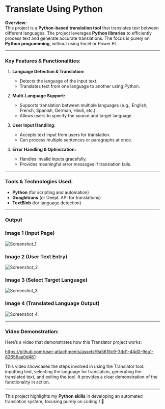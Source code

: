# **Translate Using Python**  

**Overview:**  
This project is a **Python-based translation tool** that translates text between different languages. The project leverages **Python libraries** to efficiently process text and generate accurate translations. The focus is purely on **Python programming**, without using Excel or Power BI.  

---

### **Key Features & Functionalities:**  

1. **Language Detection & Translation:**  
   - Detects the language of the input text.  
   - Translates text from one language to another using Python.  

2. **Multi-Language Support:**  
   - Supports translation between multiple languages (e.g., English, French, Spanish, German, Hindi, etc.).  
   - Allows users to specify the source and target language.  

3. **User Input Handling:**  
   - Accepts text input from users for translation.  
   - Can process multiple sentences or paragraphs at once.  

4. **Error Handling & Optimization:**  
   - Handles invalid inputs gracefully.  
   - Provides meaningful error messages if translation fails.  

---

### **Tools & Technologies Used:**  
- **Python** (for scripting and automation)  
- **Googletrans** (or DeepL API for translations)  
- **TextBlob** (for language detection)  

---

### **Output**  
### Image 1 (Input Page)
![Screenshot_1](https://github.com/user-attachments/assets/d8eb20c9-2e8d-4644-a2bb-a96c4a00da8a)
### Image 2 (User Text Entry)
![Screenshot_2](https://github.com/user-attachments/assets/b4578e54-7208-44e5-a324-40fd30a2b72b)
### Image 3 (Select Target Language)
![Screenshot_3](https://github.com/user-attachments/assets/2905ed87-4aed-4c0a-97e8-899b85a3fe70)
### Image 4 (Translated Language Output)
![Screenshot_4](https://github.com/user-attachments/assets/c14c7495-a41c-4937-a253-530523dd48df)

---

### **Video Demonstration:**
Here’s a video that demonstrates how this Translator project works:

https://github.com/user-attachments/assets/9a5616c9-3dd1-44d0-9ea1-82656aa0d481

This video showcases the steps involved in using the Translator tool: inputting text, selecting the language for translation, generating the translated text, and exiting the tool. It provides a clear demonstration of the functionality in action.

---

This project highlights my **Python skills** in developing an automated translation system, focusing purely on coding.! 🚀
